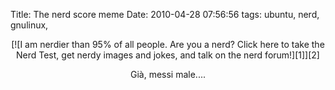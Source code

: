 Title: The nerd score meme
Date:  2010-04-28 07:56:56
tags: ubuntu, nerd, gnulinux,

<center>[![I am nerdier than 95% of all people. Are you a nerd? Click here to take the Nerd Test, get nerdy images and jokes, and talk on the nerd forum!][1]][2]</cener>


Già, messi male....


   [1]: http://www.nerdtests.com/images/ft/nq/a287f5ee0b.gif

   [2]: http://www.nerdtests.com/ft_nq.php
